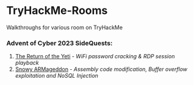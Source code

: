 # TryHackMe-Rooms
Walkthroughs for various room on TryHackMe

### Advent of Cyber 2023 SideQuests: ###
1. [The Return of the Yeti](The%20Return%20of%20the%20Yeti.md) - *WiFi password cracking & RDP session playback*
2. [Snowy ARMageddon](AoC%202023%20-%20SideQuest%202%20-%20Snowy%20ARMageddon.md) - *Assembly code modification, Buffer overflow exploitation and NoSQL Injection*
